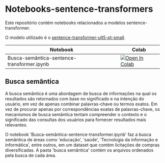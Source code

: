 # Notebooks-sentence-transformers

Este repositório contém notebooks relacionados a modelos sentence-transformer.

O modelo utilizado é o [sentence-transformer-ult5-pt-small](https://huggingface.co/tgsc/sentence-transformer-ult5-pt-small).

| Notebook | Colab |
|-----------------------------------|---------------|
| Busca-semântica-sentence-transformer.ipynb | [![Open In Colab](https://colab.research.google.com/assets/colab-badge.svg)](https://colab.research.google.com/github/thacio/Notebooks-sentence-transformers/blob/main/Busca-sem%C3%A2ntica-sentence-transformer.ipynb) |


## Busca semântica

A busca semântica é uma abordagem de busca de informações na qual os resultados são retornados com base no significado e na intenção do usuário, em vez de apenas combinar palavras-chave ou termos exatos. Em vez de procurar apenas por correspondências exatas de palavras-chave, os mecanismos de busca semântica tentam compreender o contexto e o significado das consultas dos usuários para fornecer resultados mais relevantes.

O notebook 'Busca-semântica-sentence-transformer.ipynb' faz a busca semântica de áreas como 'educação', 'saúde', 'Tecnologia da informação e informática', entre outros, em um dataset que contém licitações de compras diversificadas. A pasta 'busca semântica' contém os arquivos ordenados pela busca de cada área.
